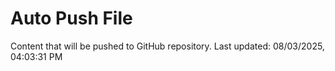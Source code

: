 # Auto Push File

Content that will be pushed to GitHub repository.
Last updated: 08/03/2025, 04:03:31 PM
